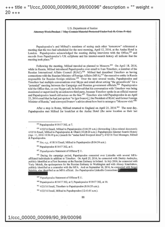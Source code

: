+++
title = "1/ccc_00000_00099/90_99/00096"
description = ""
weight = 20
+++

<table style="border:2px solid black;max-width:800px;max-height:800px;" 
><tr><td>
<img class="center-fit-jpg"
src="/jpg_/jpg_mueller_report_searchable_096.jpg">
1/ccc_00000_00099/90_99/00096
</img></td></tr></table>
